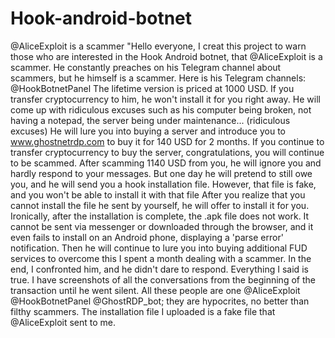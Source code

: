 # Hook-android-botnet
@AliceExploit is a scammer
"Hello everyone,
I creat this project to warn those who are interested in the Hook Android botnet, that @AliceExploit is a scammer.
He constantly preaches on his Telegram channel about scammers, but he himself is a scammer. Here is his Telegram channels: @HookBotnetPanel
The lifetime version is priced at 1000 USD. If you transfer cryptocurrency to him, he won't install it for you right away. He will come up with ridiculous excuses such as his computer being broken, not having a notepad, the server being under maintenance... (ridiculous excuses)
He will lure you into buying a server and introduce you to www.ghostnetrdp.com to buy it for 140 USD for 2 months. If you continue to transfer cryptocurrency to buy the server, congratulations, you will continue to be scammed.
After scamming 1140 USD from you, he will ignore you and hardly respond to your messages.
But one day he will pretend to still owe you, and he will send you a hook installation file. However, that file is fake, and you won't be able to install it with that file
After you realize that you cannot install the file he sent by yourself, he will offer to install it for you. Ironically, after the installation is complete, the .apk file does not work. It cannot be sent via messenger or downloaded through the browser, and it even fails to install on an Android phone, displaying a 'parse error' notification. Then he will continue to lure you into buying additional FUD services to overcome this
I spent a month dealing with a scammer. In the end, I confronted him, and he didn't dare to respond. Everything I said is true. I have screenshots of all the conversations from the beginning of the transaction until he went silent. All these people are one @AliceExploit @HookBotnetPanel @GhostRDP_bot; they are hypocrites, no better than filthy scammers.
The installation file I uploaded is a fake file that @AliceExploit sent to me.
